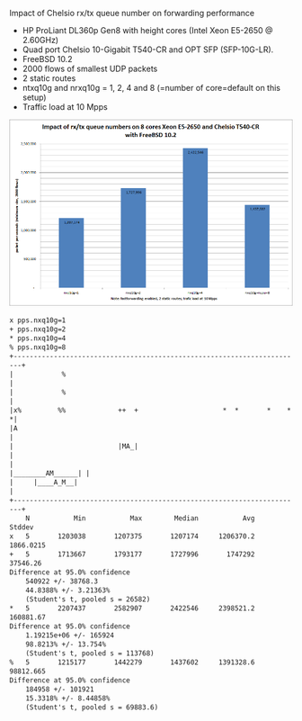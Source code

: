 Impact of Chelsio rx/tx queue number on forwarding performance
  - HP ProLiant DL360p Gen8 with height cores (Intel Xeon E5-2650 @ 2.60GHz)
  - Quad port Chelsio 10-Gigabit T540-CR and OPT SFP (SFP-10G-LR).
  - FreeBSD 10.2
  - 2000 flows of smallest UDP packets
  - 2 static routes
  - ntxq10g and nrxq10g = 1, 2, 4 and 8 (=number of core=default on this setup)
  - Traffic load at 10 Mpps

![Impact of Chelsio rx/tx queue number on forwarding performance on FreeBSD 10.2](graph.png)


```
x pps.nxq10g=1
+ pps.nxq10g=2
* pps.nxq10g=4
% pps.nxq10g=8
+------------------------------------------------------------------------+
|            %                                                           |
|            %                                                           |
|x%         %%             ++  +                     *  *       *    *  *|
|A                                                                       |
|                          |MA_|                                         |
|                                                     |________AM______| |
|     |____A_M__|                                                        |
+------------------------------------------------------------------------+
    N           Min           Max        Median           Avg        Stddev
x   5       1203038       1207375       1207174     1206370.2     1866.0215
+   5       1713667       1793177       1727996       1747292      37546.26
Difference at 95.0% confidence
	540922 +/- 38768.3
	44.8388% +/- 3.21363%
	(Student's t, pooled s = 26582)
*   5       2207437       2582907       2422546     2398521.2     160881.67
Difference at 95.0% confidence
	1.19215e+06 +/- 165924
	98.8213% +/- 13.754%
	(Student's t, pooled s = 113768)
%   5       1215177       1442279       1437602     1391328.6     98812.665
Difference at 95.0% confidence
	184958 +/- 101921
	15.3318% +/- 8.44858%
	(Student's t, pooled s = 69883.6)
